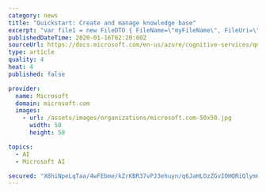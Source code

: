```yaml
---
category: news
title: "Quickstart: Create and manage knowledge base"
excerpt: "var file1 = new FileDTO { FileName=\"myFileName\", FileUri=\"https://mydomain/myfile.md\" }; var urls = new List<string> { \"https://docs.microsoft.com/en-in/azure/cognitive-services/qnamaker/faqs\" }; var createKbDto = new CreateKbDTO { Name = \"QnA Maker FAQ from c# quickstart\", QnaList = new List<QnADTO> { qna1 }, //Files = new List<FileDTO> { file1"
publishedDateTime: 2020-01-16T02:20:00Z
sourceUrl: https://docs.microsoft.com/en-us/azure/cognitive-services/qnamaker/quickstarts/quickstart-sdk
type: article
quality: 4
heat: 4
published: false

provider:
  name: Microsoft
  domain: microsoft.com
  images:
    - url: /assets/images/organizations/microsoft.com-50x50.jpg
      width: 50
      height: 50

topics:
  - AI
  - Microsoft AI

secured: "X8hiNpeLqTaa/4wFEbme/kZrKBR37vPJ3ehuyn/q6JaHLOzZGvIOHQRiQlymGzmY8P3zKgxncSJN0Mh18SBaxI1V77jDCMFPUyGpYOZQVkAfKiFekXp5gW1qky7XlcCgOgSR2+mGFAXkQ2P4RpM7spFUII3fqqV5fWYhLfOe+SjoqRs4mnFD2UydgKdh9nl3e+7kcphAZjrhfaKentda+un3vSdrhNFLD8nv5fwd2JNjSN1zD0ExCOXdFqdegFd29EXBm+gV6ixRZiDMB2jl0z9u3UvPgIK3ddxk6xbp0tE=;7i7hNIYDwisT1yAwG2XImw=="
---
```


